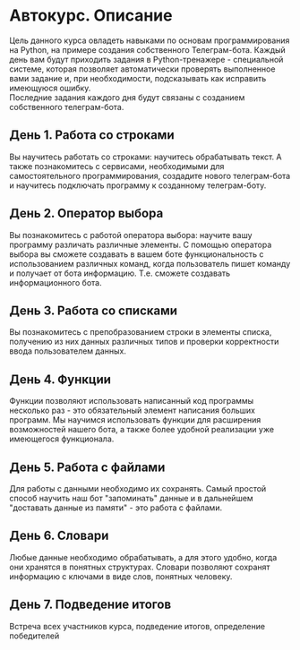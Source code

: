 # Автокурс. Описание
Цель данного курса овладеть навыками по основам программирования на Python, на примере создания собственного Телеграм-бота.
Каждый день вам будут приходить задания в Python-тренажере - специальной системе, которая позволяет автоматически проверять выполненное вами задание и, при необходимости, подсказывать как исправить имеющуюся ошибку.  
Последние задания каждого дня будут связаны с созданием собственного телеграм-бота.  

## День 1. Работа со строками
Вы научитесь работать со строками: научитесь обрабатывать текст. А также познакомитесь с сервисами, необходимыми для самостоятельного программирования, создадите нового телеграм-бота и научитесь подключать программу к созданному телеграм-боту.

## День 2. Оператор выбора
Вы познакомитесь с работой оператора выбора: научите вашу программу различать различные элементы. С помощью оператора выбора вы сможете создавать в вашем боте функциональность с использованием различных команд, когда пользователь пишет команду и получает от бота информацию. Т.е. сможете создавать информационного бота.

## День 3. Работа со списками
Вы познакомитесь с препобразованием строки в элементы списка, получению из них данных различных типов и проверки корректности ввода пользователем данных.

## День 4. Функции
Функции позволяют использовать написанный код программы несколько раз - это обязательный элемент написания больших программ. Мы научимся использовать функции для расширения возможностей нашего бота, а также более удобной реализации уже имеющегося функционала.

## День 5. Работа с файлами
Для работы с данными необходимо их сохранять. Самый простой способ научить наш бот "запоминать" данные и в дальнейшем "доставать данные из памяти" - это работа с файлами.

## День 6. Словари
Любые данные необходимо обрабатывать, а для этого удобно, когда они хранятся в понятных структурах. Словари позволяют сохранят информацию с ключами в виде слов, понятных человеку.
 
## День 7. Подведение итогов
Встреча всех участников курса, подведение итогов, определение победителей